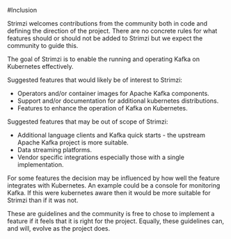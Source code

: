 #Inclusion 

Strimzi welcomes contributions from the community both in code and defining the direction of the project.
There are no concrete rules for what features should or should not be added to Strimzi but we expect the community to guide this.

The goal of Strimzi is to enable the running and operating Kafka on Kubernetes effectively. 

Suggested features that would likely be of interest to Strimzi:

* Operators and/or container images for Apache Kafka components.
* Support and/or documentation for additional kubernetes distributions.
* Features to enhance the operation of Kafka on Kubernetes.

Suggested features that may be out of scope of Strimzi:

* Additional language clients and Kafka quick starts - the upstream Apache Kafka project is more suitable.
* Data streaming platforms.
* Vendor specific integrations especially those with a single implementation.

For some features the decision may be influenced by how well the feature integrates with Kubernetes.
An example could be a console for monitoring Kafka.
If this were kubernetes aware then it would be more suitable for Strimzi than if it was not.  

These are guidelines and the community is free to chose to implement a feature if it feels that it is right for the project.
Equally, these guidelines can, and will, evolve as the project does.

